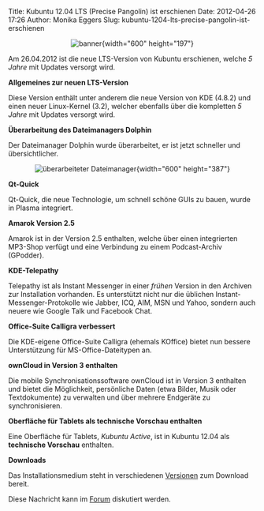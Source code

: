 Title: Kubuntu 12.04 LTS (Precise Pangolin) ist erschienen
Date: 2012-04-26 17:26
Author: Monika Eggers
Slug: kubuntu-1204-lts-precise-pangolin-ist-erschienen

<div align="center">

![banner](http://www.kubuntu.org/files/12.04-lts-banner.png){width="600"
height="197"}

</div>



Am 26.04.2012 ist die neue LTS-Version von Kubuntu erschienen, welche *5
Jahre* mit Updates versorgt wird.


<!--break--><!--break-->

**Allgemeines zur neuen LTS-Version**


Diese Version enthält unter anderem die neue Version von KDE (4.8.2) und
einen neuer Linux-Kernel (3.2), welcher ebenfalls über die kompletten *5
Jahre* mit Updates versorgt wird.


**Überarbeitung des Dateimanagers Dolphin**


Der Dateimanager Dolphin wurde überarbeitet, er ist jetzt schneller und
übersichtlicher.


<div align="center">

![überarbeiteter
Dateimanager](http://kde.org/announcements/4.8/screenshots/plasma-desktop-4.8.png){width="600"
height="387"}

</div>



**Qt-Quick**


Qt-Quick, die neue Technologie, um schnell schöne GUIs zu bauen, wurde
in Plasma integriert.


**Amarok Version 2.5**


Amarok ist in der Version 2.5 enthalten, welche über einen integrierten
MP3-Shop verfügt und eine Verbindung zu einem Podcast-Archiv (GPodder).


**KDE-Telepathy**


Telepathy ist als Instant Messenger in einer *frühen* Version in den
Archiven zur Installation vorhanden. Es unterstützt nicht nur die
üblichen Instant-Messenger-Protokolle wie Jabber, ICQ, AIM, MSN und
Yahoo, sondern auch neuere wie Google Talk und Facebook Chat.


**Office-Suite Calligra verbessert**


Die KDE-eigene Office-Suite Calligra (ehemals KOffice) bietet nun
bessere Unterstützung für MS-Office-Dateitypen an.


**ownCloud in Version 3 enthalten**


Die mobile Synchronisationssoftware ownCloud ist in Version 3 enthalten
und bietet die Möglichkeit, persönliche Daten (etwa Bilder, Musik oder
Textdokumente) zu verwalten und über mehrere Endgeräte zu
synchronisieren.


**Oberfläche für Tablets als technische Vorschau enthalten**


Eine Oberfläche für Tablets, *Kubuntu Active*, ist in Kubuntu 12.04 als
**technische Vorschau** enthalten.


**Downloads**


Das Installationsmedium steht in verschiedenen
[Versionen](http://www.kubuntu-de.org/download-kubuntu-12-04-precise-pangolin-herunterladen)
zum Download bereit.


Diese Nachricht kann im
[Forum](http://forum.kubuntu-de.org/index.php?topic=16480.0) diskutiert
werden.



